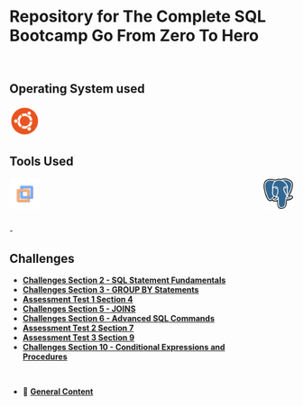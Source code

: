 # **Repository for The Complete SQL Bootcamp Go From Zero To Hero**

<br/>

## **Operating System used**

<picture>
  <img src="./Icons/ubuntu_icon.svg" width="54px" height="54px" title="Ubuntu" alt="Ubuntu Icon"></img>
</picture>

<br/>

## **Tools Used**

<div class="container">
  <picture>
    <img src="./Icons/vmware_workstation_icon.svg" width="54px" height="54px" title="VMware" alt="VMware Icon"></img>
  </picture>
  <picture>
    <img src="./Icons/postgresql-icon.svg" width="54px" height="54px" title="PostgreSQL - pgAdmin4" alt="VMware Icon"></img>
  </picture>
<div>

<style>
  .container {
    display: grid;
    grid-template-columns: auto auto;
    gap: 10px;
  }
</style>

<br/>
-

## **Challenges**

- [**Challenges Section 2 - SQL Statement Fundamentals**](./documentation_challenges/challenges_section_2.md) 
- [**Challenges Section 3 - GROUP BY Statements**](./documentation_challenges/challenges_section_3.md) 
- [**Assessment Test 1 Section 4**](./documentation_challenges/assessment_test_1_section_4.md) 
- [**Challenges Section 5 - JOINS**](./documentation_challenges/challenges_section_5.md)
- [**Challenges Section 6 - Advanced SQL Commands**](./documentation_challenges/challenges_section_6.md)
- [**Assessment Test 2 Section 7**](./documentation_challenges/assessment_test_2_section_7.md)
- [**Assessment Test 3 Section 9**](./documentation_challenges/assessment_test_3_section_9.md.md)
- [**Challenges Section 10 - Conditional Expressions and Procedures**](./documentation_challenges/challenges_section_10.md)

<br/>

* :pushpin: [**General Content**](./general_scripts/)